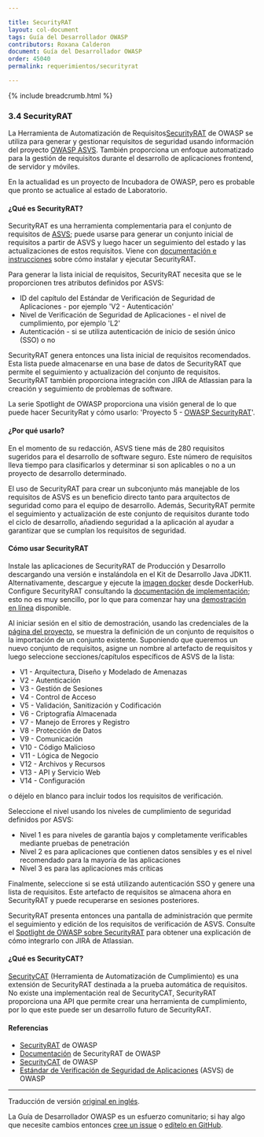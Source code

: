 ```yaml
---

title: SecurityRAT
layout: col-document
tags: Guía del Desarrollador OWASP
contributors: Roxana Calderon
document: Guía del Desarrollador OWASP
order: 45040
permalink: requerimientos/securityrat

---
```


{% include breadcrumb.html %}

### 3.4 SecurityRAT

La Herramienta de Automatización de Requisitos[SecurityRAT][srat] de OWASP se utiliza para generar y gestionar requisitos de seguridad
usando información del proyecto [OWASP ASVS][asvs].
También proporciona un enfoque automatizado para la gestión de requisitos
durante el desarrollo de aplicaciones frontend, de servidor y móviles.

En la actualidad es un proyecto de Incubadora de OWASP, pero es probable que pronto se actualice al estado de Laboratorio.

#### ¿Qué es SecurityRAT?

SecurityRAT es una herramienta complementaria para el conjunto de requisitos de [ASVS][asvs];
puede usarse para generar un conjunto inicial de requisitos a partir de ASVS
y luego hacer un seguimiento del estado y las actualizaciones de estos requisitos.
Viene con [documentación e instrucciones][sratdocs] sobre cómo instalar y ejecutar SecurityRAT.

Para generar la lista inicial de requisitos, SecurityRAT necesita que se le proporcionen tres atributos definidos por ASVS:

* ID del capítulo del Estándar de Verificación de Seguridad de Aplicaciones - por ejemplo 'V2 - Autenticación'
* Nivel de Verificación de Seguridad de Aplicaciones - el nivel de cumplimiento, por ejemplo 'L2'
* Autenticación - si se utiliza autenticación de inicio de sesión único (SSO) o no

SecurityRAT genera entonces una lista inicial de requisitos recomendados.
Esta lista puede almacenarse en una base de datos de SecurityRAT que permite el seguimiento y actualización del conjunto de requisitos.
SecurityRAT también proporciona integración con JIRA de Atlassian para la creación y seguimiento de problemas de software.

La serie Spotlight de OWASP proporciona una visión general de lo que puede hacer SecurityRat y cómo usarlo:
'Proyecto 5 - [OWASP SecurityRAT][spotlight05]'.

#### ¿Por qué usarlo?

En el momento de su redacción, ASVS tiene más de 280 requisitos sugeridos para el desarrollo de software seguro.
Este número de requisitos lleva tiempo para clasificarlos y determinar si
son aplicables o no a un proyecto de desarrollo determinado.

El uso de SecurityRAT para crear un subconjunto más manejable de los requisitos de ASVS es un beneficio directo tanto para
arquitectos de seguridad como para el equipo de desarrollo.
Además, SecurityRAT permite el seguimiento y actualización de este conjunto de requisitos durante todo el ciclo de desarrollo,
añadiendo seguridad a la aplicación al ayudar a garantizar que se cumplan los requisitos de seguridad.

#### Cómo usar SecurityRAT

Instale las aplicaciones de SecurityRAT de Producción y Desarrollo descargando una versión e instalándola en el Kit de Desarrollo Java JDK11.
Alternativamente, descargue y ejecute la [imagen docker][sratdocker] desde DockerHub.
Configure SecurityRAT consultando la [documentación de implementación][sratdeploy]; esto no es muy sencillo,
por lo que para comenzar hay una [demostración en línea][sratdemo] disponible.

Al iniciar sesión en el sitio de demostración, usando las credenciales de la [página del proyecto][srat],
se muestra la definición de un conjunto de requisitos o la importación de un conjunto existente.
Suponiendo que queremos un nuevo conjunto de requisitos, asigne un nombre al artefacto de requisitos y luego
seleccione secciones/capítulos específicos de ASVS de la lista:

* V1 - Arquitectura, Diseño y Modelado de Amenazas
* V2 - Autenticación
* V3 - Gestión de Sesiones
* V4 - Control de Acceso
* V5 - Validación, Sanitización y Codificación
* V6 - Criptografía Almacenada
* V7 - Manejo de Errores y Registro
* V8 - Protección de Datos
* V9 - Comunicación
* V10 - Código Malicioso
* V11 - Lógica de Negocio
* V12 - Archivos y Recursos
* V13 - API y Servicio Web
* V14 - Configuración

o déjelo en blanco para incluir todos los requisitos de verificación.

Seleccione el nivel usando los niveles de cumplimiento de seguridad definidos por ASVS:

* Nivel 1 es para niveles de garantía bajos y completamente verificables mediante pruebas de penetración
* Nivel 2 es para aplicaciones que contienen datos sensibles y es el nivel recomendado para la mayoría de las aplicaciones
* Nivel 3 es para las aplicaciones más críticas

Finalmente, seleccione si se está utilizando autenticación SSO y genere una lista de requisitos.
Este artefacto de requisitos se almacena ahora en SecurityRAT y puede recuperarse en sesiones posteriores.

SecurityRAT presenta entonces una pantalla de administración que permite el seguimiento y edición de los requisitos de verificación de ASVS.
Consulte el [Spotlight de OWASP sobre SecurityRAT][spotlight05] para obtener una explicación de cómo integrarlo con JIRA de Atlassian.

#### ¿Qué es SecurityCAT?

[SecurityCAT][scat] (Herramienta de Automatización de Cumplimiento) es una extensión de SecurityRAT destinada a la prueba automática de requisitos.
No existe una implementación real de SecurityCAT,
SecurityRAT proporciona una API que permite crear una herramienta de cumplimiento,
por lo que este puede ser un desarrollo futuro de SecurityRAT.

#### Referencias

* [SecurityRAT][srat] de OWASP
* [Documentación][sratdocs] de SecurityRAT de OWASP
* [SecurityCAT][scat] de OWASP
* [Estándar de Verificación de Seguridad de Aplicaciones][asvs] (ASVS) de OWASP

----
Traducción de versión [original en inglés][release0504].

La Guía de Desarrollador OWASP es un esfuerzo comunitario; si hay algo que necesite cambios
entonces [cree un issue][issue0504] o [edítelo en GitHub][edit0504].

[release0504]: https://github.com/OWASP/www-project-developer-guide/blob/main/release/05-requirements/04-security-rat.md
[asvs]: https://owasp.org/www-project-application-security-verification-standard/
[edit0504]: https://github.com/OWASP/www-project-developer-guide/blob/main/draft/05-requirements/04-security-rat.md
[issue0504]: https://github.com/OWASP/www-project-developer-guide/issues/new?labels=content&template=request.md&title=Update:%2005-requirements/04-security-rat
[spotlight05]: https://youtu.be/HiaHXtzJ3DE
[scat]: https://securityrat.github.io/int_securitycat.html#securitycat
[srat]: https://owasp.org/www-project-securityrat/
[sratdemo]: https://securityrat.org/
[sratdeploy]: https://securityrat.github.io/depl_production.html
[sratdocker]: https://hub.docker.com/r/securityrat/securityrat
[sratdocs]: https://securityrat.github.io/

